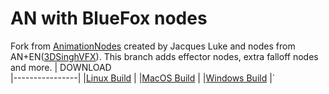 # AN with BlueFox nodes

Fork from [AnimationNodes](https://github.com/JacquesLucke/animation_nodes) created by Jacques Luke and nodes from AN+EN([3DSinghVFX](https://github.com/3DSinghVFX/animation_nodes/tree/extranodes)). This branch adds effector nodes, extra falloff nodes and more. 
| DOWNLOAD              
|----------------|
|[Linux Build](https://github.com/harisreedhar/AN_BLUEFOX/releases/download/Daily/animation_nodes_v2_1_linux_py37.zip)        |
|[MacOS Build](https://github.com/harisreedhar/AN_BLUEFOX/releases/download/Daily/animation_nodes_v2_1_macOS_py37.zip)         |
|[Windows Build](https://github.com/harisreedhar/AN_BLUEFOX/releases/download/Daily/animation_nodes_v2_1_windows_py37.zip)          |`
